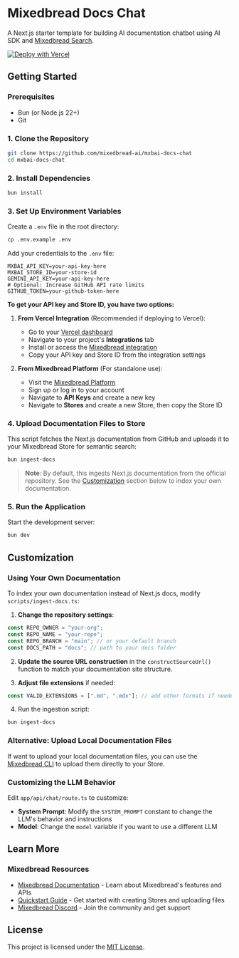 # Mixedbread Docs Chat

A Next.js starter template for building AI documentation chatbot using AI SDK and [Mixedbread Search](https://www.mixedbread.com/blog/mixedbread-search).

[![Deploy with Vercel](https://vercel.com/button)](https://vercel.com/new/clone?repository-url=https%3A%2F%2Fgithub.com%2Fmixedbread-ai%2Fmxbai-docs-chat&project-name=mxbai-docs-chat&repository-name=mxbai-docs-chat&demo-title=Mixedbread%20Docs%20Chat&demo-description=A%20Next.js%20starter%20template%20for%20building%20AI%20documentation%20chatbot%20using%20Mixedbread%20Search%20and%20AI%20SDK.&demo-url=https%3A%2F%2Fdemo.chat.mixedbread.com&demo-image=https%3A%2F%2Fdemo.chat.mixedbread.com%2Fopengraph-image.png&products=%5B%7B%22type%22%3A%22integration%22%2C%22integrationSlug%22%3A%22mixedbread%22%2C%22productSlug%22%3A%22search%22%2C%22protocol%22%3A%22other%22%7D%5D)

## Getting Started

### Prerequisites

- Bun (or Node.js 22+)
- Git

### 1. Clone the Repository

```bash
git clone https://github.com/mixedbread-ai/mxbai-docs-chat
cd mxbai-docs-chat
```

### 2. Install Dependencies

```bash
bun install
```

### 3. Set Up Environment Variables

Create a `.env` file in the root directory:

```bash
cp .env.example .env
```

Add your credentials to the `.env` file:

```env
MXBAI_API_KEY=your-api-key-here
MXBAI_STORE_ID=your-store-id
GEMINI_API_KEY=your-api-key-here
# Optional: Increase GitHub API rate limits
GITHUB_TOKEN=your-github-token-here
```

**To get your API key and Store ID, you have two options:**

1. **From Vercel Integration** (Recommended if deploying to Vercel):
   - Go to your [Vercel dashboard](https://vercel.com/dashboard)
   - Navigate to your project's **Integrations** tab
   - Install or access the [Mixedbread integration](https://vercel.com/marketplace/mixedbread)
   - Copy your API key and Store ID from the integration settings

2. **From Mixedbread Platform** (For standalone use):
   - Visit the [Mixedbread Platform](https://platform.mixedbread.com/platform?next=api-keys)
   - Sign up or log in to your account
   - Navigate to **API Keys** and create a new key
   - Navigate to **Stores** and create a new Store, then copy the Store ID

### 4. Upload Documentation Files to Store

This script fetches the Next.js documentation from GitHub and uploads it to your Mixedbread Store for semantic search:

```bash
bun ingest-docs
```

> **Note**: By default, this ingests Next.js documentation from the official repository. See the [Customization](#customization) section below to index your own documentation.

### 5. Run the Application

Start the development server:

```bash
bun dev
```

## Customization

### Using Your Own Documentation

To index your own documentation instead of Next.js docs, modify `scripts/ingest-docs.ts`:

1. **Change the repository settings**:
```typescript
const REPO_OWNER = "your-org";
const REPO_NAME = "your-repo";
const REPO_BRANCH = "main"; // or your default branch
const DOCS_PATH = "docs"; // path to your docs folder
```

2. **Update the source URL construction** in the `constructSourceUrl()` function to match your documentation site structure.

3. **Adjust file extensions** if needed:
```typescript
const VALID_EXTENSIONS = [".md", ".mdx"]; // add other formats if needed
```

4. Run the ingestion script:
```bash
bun ingest-docs
```

### Alternative: Upload Local Documentation Files

If want to upload your local documentation files, you can use the [Mixedbread CLI](https://www.mixedbread.com/cli) to upload them directly to your Store.

### Customizing the LLM Behavior

Edit `app/api/chat/route.ts` to customize:
- **System Prompt**: Modify the `SYSTEM_PROMPT` constant to change the LLM's behavior and instructions
- **Model**: Change the `model` variable if you want to use a different LLM

## Learn More

### Mixedbread Resources

- [Mixedbread Documentation](https://www.mixedbread.com/docs) - Learn about Mixedbread's features and APIs
- [Quickstart Guide](https://www.mixedbread.com/docs/quickstart) - Get started with creating Stores and uploading files
- [Mixedbread Discord](https://discord.gg/fCpaq2dr) - Join the community and get support

## License

This project is licensed under the [MIT License](LICENSE.md).
